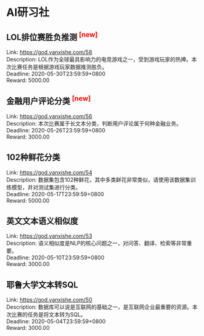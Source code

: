 # AI研习社



## LOL排位赛胜负推测 <sup style="color:red">[new]<sup>  

Link: https://god.yanxishe.com/58  
Description: LOL作为全球最具影响力的电竞游戏之一，受到游戏玩家的热捧。本次比赛任务是根据游戏玩家数据推测胜负。  
Deadline: 2020-05-30T23:59:59+0800  
Reward: 5000.00  


## 金融用户评论分类 <sup style="color:red">[new]<sup>  

Link: https://god.yanxishe.com/56  
Description: 本次比赛属于长文本分类，判断用户评论属于何种金融业务。  
Deadline: 2020-05-26T23:59:59+0800  
Reward: 3000.00  


## 102种鲜花分类

Link: https://god.yanxishe.com/54  
Description: 数据集包含102种鲜花，其中多类鲜花非常类似，请使用该数据集训练模型，并对测试集进行分类。  
Deadline: 2020-05-17T23:59:59+0800  
Reward: 5000.00  


## 英文文本语义相似度

Link: https://god.yanxishe.com/53  
Description: 语义相似度是NLP的核心问题之一，对问答、翻译、检索等非常重要。  
Deadline: 2020-05-10T23:59:59+0800  
Reward: 3000.00  


## 耶鲁大学文本转SQL

Link: https://god.yanxishe.com/50  
Description: 数据库可以说是互联网的基础之一，是互联网企业最重要的资源。本次比赛的任务是将文本转为SQL。  
Deadline: 2020-05-04T23:59:59+0800  
Reward: 3000.00  

